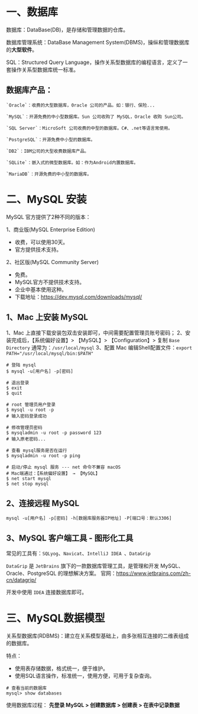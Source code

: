 # 一、数据库

数据库：DataBase(DB)，是存储和管理数据的仓库。

数据库管理系统：DataBase Management System(DBMS)，操纵和管理数据库的**大型软件**。

SQL：Structured Query Language，操作关系型数据库的编程语言，定义了一套操作关系型数据库统一标准。

## 数据库产品：

	`Oracle`：收费的大型数据库，0racle 公司的产品。如：银行、保险...
	
	`MySQL`：开源免费的中小型数据库。Sun 公司收购了 MySQL，Oracle 收购 Sun公司。
	
	`SQL Server`：MicroSoft 公司收费的中型的数据库。C#、.net等语言常使用。

	`PostgreSQL`：开源免费中小型的数据库。

	`DB2`：IBM公司的大型收费数据库产品。

	`SQLite`：嵌入式的微型数据库。如：作为Android内置数据库。

	`MariaDB`：开源免费的中小型的数据库。

# 二、MySQL 安装

MySQL 官方提供了2种不同的版本：

1、商业版(MySQL Enterprise Edition)
* 收费，可以使用30天。
* 官方提供技术支持。

2、社区版(MySQL Community Server)
* 免费。
* MySQL官方不提供技术支持。
* 企业中基本使用这种。
* 下载地址：<https://dev.mysql.com/downloads/mysql/>

## 1、Mac 上安装 MySQL

1、Mac 上直接下载安装包双击安装即可，中间需要配置管理员账号密码；
2、安装完成后，【系统偏好设置】> 【MySQL】> 【Configuration】> 复制 `Base Directory` 通常为：`/usr/local/mysql`
3、配置 Mac 编辑Shell配置文件：`export PATH="/usr/local/mysql/bin:$PATH"`


```shell
# 登陆 mysql
$ mysql -u[用户名] -p[密码]

# 退出登录
$ exit
$ quit
```

```shell
# root 管理员用户登录
$ mysql -u root -p
# 输入密码登录成功

# 修改管理员密码
$ mysqladmin -u root -p password 123
# 输入原老密码...
```

```shell
# 查看 mysql服务是否在运行
$ mysqladmin -u root -p ping

# 启动/停止 mysql 服务 --- net 命令不兼容 macOS
# Mac端通过：【系统偏好设置】 → 【MySQL‌】
$ net start mysql
$ net stop mysql
```

## 2、连接远程 MySQL

```shell
mysql -u[用户名] -p[密码] -h[数据库服务器IP地址] -P[端口号：默认3306]
```

## 3、MySQL 客户端工具 - 图形化工具

常见的工具有：`SQLyog`、`Navicat`、`IntelliJ IDEA `、`DataGrip`

`DataGrip` 是 `JetBrains` 旗下的一款数据库管理工具，是管理和开发 MySQL、Oracle、PostgreSQL 的理想解决方案。
官网：<https://www.jetbrains.com/zh-cn/datagrip/>

开发中使用 `IDEA` 连接数据库即可。

# 三、MySQL数据模型

关系型数据库(RDBMS)：建立在关系模型基础上，由多张相互连接的二维表组成的数据库。

特点：

* 使用表存储数据，格式统一，便于维护。
* 使用SQL语言操作，标准统一，使用方便，可用于复杂查询。

```shell
# 查看当前的数据库
mysql> show databases
```

使用数据库过程：
**先登录 MySQL > 创建数据库 > 创建表 > 在表中记录数据**